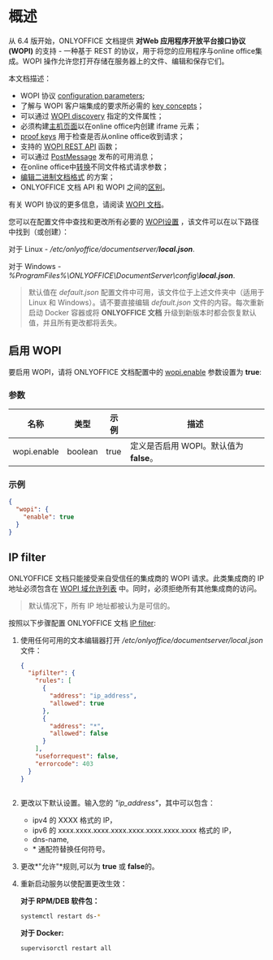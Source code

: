 ﻿---
sidebar_position: -11
---

# 概述

从 6.4 版开始，ONLYOFFICE 文档提供 **对Web 应用程序开放平台接口协议 (WOPI)** 的支持 - 一种基于 REST 的协议，用于将您的应用程序与online office集成。WOPI 操作允许您打开存储在服务器上的文件、编辑和保存它们。

本文档描述：

- WOPI 协议 [configuration parameters](./config.md);
- 了解与 WOPI 客户端集成的要求所必需的 [key concepts](./key-concepts.md)；
- 可以通过 [WOPI discovery](./wopi-discovery.md) 指定的文件属性；
- 必须构建[主机页面](./host-page.md)以在online office内创建 iframe 元素；
- [proof keys](./proof-keys.md) 用于检查是否从online office收到请求；
- 支持的 [WOPI REST API](./wopi-rest-api/wopi-rest-api.md) 函数；
- 可以通过 [PostMessage](./postmessage.md) 发布的可用消息；
- 在online office中[转换](./conversion-api.md)不同文件格式请求参数；
- [编辑二进制文档格式](./editing-binary-documents.md) 的方案；
- ONLYOFFICE 文档 API 和 WOPI 之间的[区别](./api-vs-wopi.md)。

有关 WOPI 协议的更多信息，请阅读 [WOPI 文档](https://docs.microsoft.com/zh-cn/microsoft-365/cloud-storage-partner-program/online/)。

您可以在配置文件中查找和更改所有必要的 [WOPI设置](https://helpcenter.onlyoffice.com/installation/docs-developer-configuring.aspx#WOPI) ，该文件可以在以下路径中找到（或创建）：

对于 Linux - */etc/onlyoffice/documentserver/**local.json***.

对于 Windows - *%ProgramFiles%\ONLYOFFICE\DocumentServer\config\\**local.json***.

> 默认值在 *default.json* 配置文件中可用，该文件位于上述文件夹中（适用于 Linux 和 Windows）。请不要直接编辑 *default.json* 文件的内容。每次重新启动 Docker 容器或将 **ONLYOFFICE 文档** 升级到新版本时都会恢复默认值，并且所有更改都将丢失。

## 启用 WOPI

要启用 WOPI，请将 ONLYOFFICE 文档配置中的 [wopi.enable](https://helpcenter.onlyoffice.com/installation/docs-developer-configuring.aspx#wopi-enable) 参数设置为 **true**:

### 参数

| 名称        | 类型    | 示例 | 描述                                                        |
| ----------- | ------- | ------- | ------------------------------------------------------------------ |
| wopi.enable | boolean | true    | 定义是否启用 WOPI。默认值为 **false**。 |

### 示例

``` json
{
  "wopi": {
    "enable": true
  }
}
```

## IP filter

ONLYOFFICE 文档只能接受来自受信任的集成商的 WOPI 请求。此类集成商的 IP 地址必须包含在 [WOPI 域允许列表](https://docs.microsoft.com/zh-cn/microsoft-365/cloud-storage-partner-program/online/build-test-ship/settings#wopi-domain-allow-list) 中。同时，必须拒绝所有其他集成商的访问。

> 默认情况下，所有 IP 地址都被认为是可信的。

按照以下步骤配置 ONLYOFFICE 文档 [IP filter](https://helpcenter.onlyoffice.com/installation/docs-developer-configuring.aspx#IPFilter):

1. 使用任何可用的文本编辑器打开 */etc/onlyoffice/documentserver/local.json* 文件：

   ``` json
   {
     "ipfilter": {
       "rules": [
         {
           "address": "ip_address",
           "allowed": true
         },
         {
           "address": "*",
           "allowed": false
         }
       ],
       "useforrequest": false,
       "errorcode": 403
     }
   }
  
   ```

2. 更改以下默认设置。输入您的 *"ip_address"*，其中可以包含：

   - ipv4 的 XXXX 格式的 IP，
   - ipv6 的 xxxx.xxxx.xxxx.xxxx.xxxx.xxxx.xxxx.xxxx 格式的 IP，
   - dns-name,
   - \* 通配符替换任何符号。

3. 更改*"允许"*规则,可以为 **true** 或 **false**的。

4. 重新启动服务以使配置更改生效：

   **对于 RPM/DEB 软件包：**

   ``` sh
   systemctl restart ds-*
   ```

   **对于 Docker:**

   ``` sh
   supervisorctl restart all
   ```
